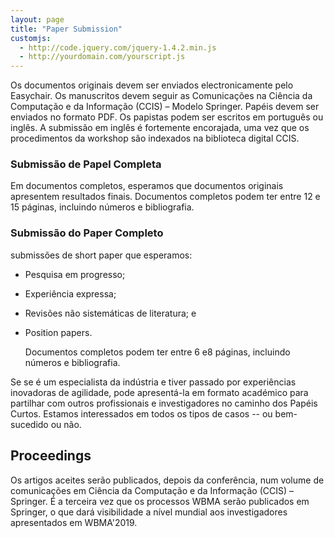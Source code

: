 ```yaml
---
layout: page
title: "Paper Submission"
customjs:
  - http://code.jquery.com/jquery-1.4.2.min.js
  - http://yourdomain.com/yourscript.js
---
```



Os documentos originais devem ser enviados electronicamente pelo Easychair. Os manuscritos devem seguir as Comunicações na Ciência da Computação e da Informação (CCIS) – Modelo Springer. Papéis devem ser enviados no formato PDF. Os papistas podem ser escritos em português ou inglês. A submissão em inglês é fortemente encorajada, uma vez que os procedimentos da workshop são indexados na biblioteca digital CCIS.

### Submissão de Papel Completa

Em documentos completos, esperamos que documentos originais apresentem resultados finais. Documentos completos podem ter entre 12 e 15 páginas, incluindo números e bibliografia.

### Submissão do Paper Completo

submissões de short paper que esperamos:

- Pesquisa em progresso; 
- Experiência expressa;
- Revisões não sistemáticas de literatura; e
- Position papers.
    
    Documentos completos podem ter entre 6 e8 páginas, incluindo números e bibliografia.

Se se é um especialista da indústria e tiver passado por experiências inovadoras de agilidade, pode apresentá-la em formato académico para partilhar com outros profissionais e investigadores no caminho dos Papéis Curtos. Estamos interessados em todos os tipos de casos -- ou bem-sucedido ou não.

## Proceedings

Os artigos aceites serão publicados, depois da conferência, num volume de comunicações em Ciência da Computação e da Informação (CCIS) – Springer. É a terceira vez que os processos WBMA serão publicados em Springer, o que dará visibilidade a nível mundial aos investigadores apresentados em WBMA'2019.